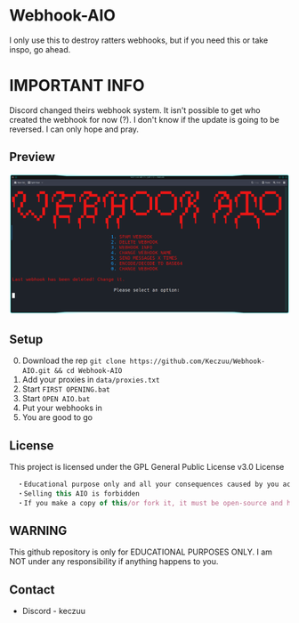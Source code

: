 # Webhook-AIO

I only use this to destroy ratters webhooks, but if you need this or take inspo, go ahead.

# IMPORTANT INFO

Discord changed theirs webhook system. It isn't possible to get who created the webhook for now (?). I don't know if the update is going to be reversed. I can only hope and pray.

## Preview

![preview](x1Cl6jN.png)

## Setup

0. Download the rep `git clone https://github.com/Keczuu/Webhook-AIO.git && cd Webhook-AIO`
1. Add your proxies in `data/proxies.txt`
2. Start `FIRST OPENING.bat`
3. Start `OPEN AIO.bat`
4. Put your webhooks in
5. You are good to go

## License

This project is licensed under the GPL General Public License v3.0 License

```js
  ・Educational purpose only and all your consequences caused by you actions is your responsibility
  ・Selling this AIO is forbidden
  ・If you make a copy of this/or fork it, it must be open-source and have credits linking to this repo
```

## WARNING

This github repository is only for EDUCATIONAL PURPOSES ONLY. I am NOT under any responsibility if anything happens to you.

## Contact

- Discord - keczuu
